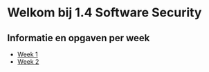 # Welkom bij 1.4 Software Security

## Informatie en opgaven per week
* [Week 1](week1/opgaven.md)
* [Week 2](week2/opgaven.md)
